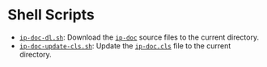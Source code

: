 # Shell Scripts

- [`ip-doc-dl.sh`](ip-doc-dl.sh): Download the [`ip-doc`](https://github.com/Teddy-van-Jerry/ip-doc) source files to the current directory.
- [`ip-doc-update-cls.sh`](ip-doc-update-cls.sh): Update the [`ip-doc.cls`](https://github.com/Teddy-van-Jerry/ip-doc/blob/master/ip-doc.cls) file to the current directory.
